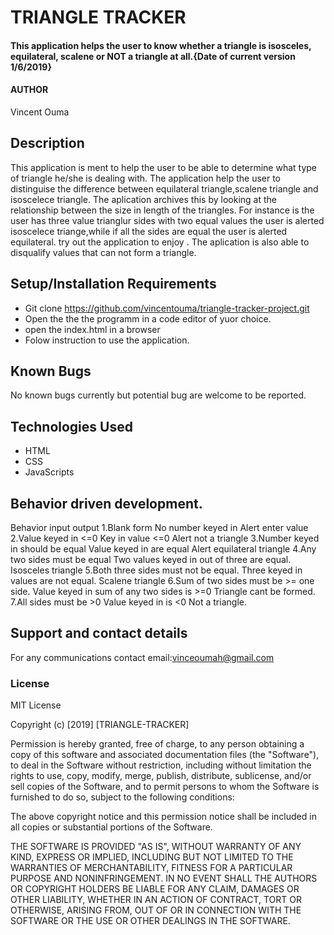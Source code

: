 # TRIANGLE TRACKER
#### This application helps the user to know whether a triangle is isosceles, equilateral, scalene or NOT a triangle at all.{Date of current version 1/6/2019}
#### AUTHOR
Vincent Ouma
## Description
This application is ment to help the user  to be able to determine what type of triangle he/she is dealing with.
The application help the user to distinguise the difference between equilateral triangle,scalene triangle and isoscelece triangle.
The aplication archives this by looking at the relationship between the size in length of the triangles.
For instance is the user has three value trianglur sides with two equal values the user is alerted isoscelece triange,while if all the sides are equal the user is alerted equilateral.
try out the application to enjoy .
The aplication is also able to disqualify values that can not form a triangle.



## Setup/Installation Requirements
* Git clone https://github.com/vincentouma/triangle-tracker-project.git
* Open the the the programm in a code editor of yuor choice.
* open the index.html in a browser 
* Folow instruction to use the application.


## Known Bugs
No known bugs currently but potential bug are welcome to be reported.



## Technologies Used
* HTML
* CSS
* JavaScripts



## Behavior driven development.







 Behavior
input
output
1.Blank form
No number keyed in
Alert enter value
2.Value keyed in <=0
Key in value <=0
 Alert not a triangle
3.Number keyed in should be equal
Value keyed in are equal
 Alert equilateral triangle
4.Any two sides must be equal
Two values keyed in out of three are equal.
Isosceles triangle
5.Both three sides must not be equal.
Three keyed in values are not equal.
Scalene triangle
6.Sum of two sides must be >= one side.
Value keyed in sum of any two sides is >=0
Triangle cant be formed.
7.All sides must be >0
Value keyed in is <0
Not a triangle.

## Support and contact details
For any communications contact
email:vinceoumah@gmail.com
### License

MIT License

Copyright (c) [2019] [TRIANGLE-TRACKER]

Permission is hereby granted, free of charge, to any person obtaining a copy
of this software and associated documentation files (the "Software"), to deal
in the Software without restriction, including without limitation the rights
to use, copy, modify, merge, publish, distribute, sublicense, and/or sell
copies of the Software, and to permit persons to whom the Software is
furnished to do so, subject to the following conditions:

The above copyright notice and this permission notice shall be included in all
copies or substantial portions of the Software.

THE SOFTWARE IS PROVIDED "AS IS", WITHOUT WARRANTY OF ANY KIND, EXPRESS OR
IMPLIED, INCLUDING BUT NOT LIMITED TO THE WARRANTIES OF MERCHANTABILITY,
FITNESS FOR A PARTICULAR PURPOSE AND NONINFRINGEMENT. IN NO EVENT SHALL THE
AUTHORS OR COPYRIGHT HOLDERS BE LIABLE FOR ANY CLAIM, DAMAGES OR OTHER
LIABILITY, WHETHER IN AN ACTION OF CONTRACT, TORT OR OTHERWISE, ARISING FROM,
OUT OF OR IN CONNECTION WITH THE SOFTWARE OR THE USE OR OTHER DEALINGS IN THE
SOFTWARE.
  
